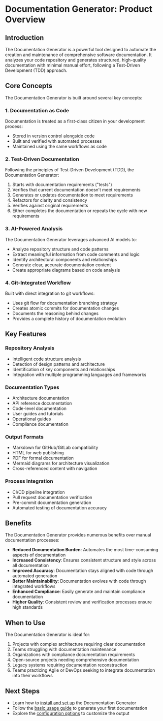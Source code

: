 # Documentation Generator: Product Overview

## Introduction

The Documentation Generator is a powerful tool designed to automate the creation and maintenance of comprehensive software documentation. It analyzes your code repository and generates structured, high-quality documentation with minimal manual effort, following a Test-Driven Development (TDD) approach.

## Core Concepts

The Documentation Generator is built around several key concepts:

### 1. Documentation as Code

Documentation is treated as a first-class citizen in your development process:
- Stored in version control alongside code
- Built and verified with automated processes
- Maintained using the same workflows as code

### 2. Test-Driven Documentation

Following the principles of Test-Driven Development (TDD), the Documentation Generator:
1. Starts with documentation requirements ("tests")
2. Verifies that current documentation doesn't meet requirements
3. Generates or updates documentation to meet requirements
4. Refactors for clarity and consistency
5. Verifies against original requirements
6. Either completes the documentation or repeats the cycle with new requirements

### 3. AI-Powered Analysis

The Documentation Generator leverages advanced AI models to:
- Analyze repository structure and code patterns
- Extract meaningful information from code comments and logic
- Identify architectural components and relationships
- Generate clear, accurate documentation content
- Create appropriate diagrams based on code analysis

### 4. Git-Integrated Workflow

Built with direct integration to git workflows:
- Uses git flow for documentation branching strategy
- Creates atomic commits for documentation changes
- Documents the reasoning behind changes
- Provides a complete history of documentation evolution

## Key Features

### Repository Analysis

- Intelligent code structure analysis
- Detection of design patterns and architecture
- Identification of key components and relationships
- Integration with multiple programming languages and frameworks

### Documentation Types

- Architecture documentation
- API reference documentation
- Code-level documentation
- User guides and tutorials
- Operational guides
- Compliance documentation

### Output Formats

- Markdown for GitHub/GitLab compatibility
- HTML for web publishing
- PDF for formal documentation
- Mermaid diagrams for architecture visualization
- Cross-referenced content with navigation

### Process Integration

- CI/CD pipeline integration
- Pull request documentation verification
- Pre-commit documentation generation
- Automated testing of documentation accuracy

## Benefits

The Documentation Generator provides numerous benefits over manual documentation processes:

- **Reduced Documentation Burden**: Automates the most time-consuming aspects of documentation
- **Increased Consistency**: Ensures consistent structure and style across all documentation
- **Improved Accuracy**: Documentation stays aligned with code through automated generation
- **Better Maintainability**: Documentation evolves with code through integrated workflows
- **Enhanced Compliance**: Easily generate and maintain compliance documentation
- **Higher Quality**: Consistent review and verification processes ensure high standards

## When to Use

The Documentation Generator is ideal for:

1. Projects with complex architecture requiring clear documentation
2. Teams struggling with documentation maintenance
3. Organizations with compliance documentation requirements
4. Open-source projects needing comprehensive documentation
5. Legacy systems requiring documentation reconstruction
6. Teams practicing Agile or DevOps seeking to integrate documentation into their workflows

## Next Steps

- Learn how to [install and set up](installation.md) the Documentation Generator
- Follow the [basic usage guide](basic_usage.md) to generate your first documentation
- Explore the [configuration options](configuration.md) to customize the output